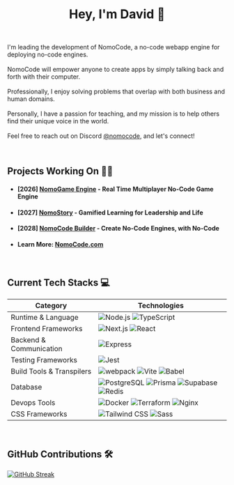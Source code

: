 <h1 align="center">Hey, I'm David 👋</h1>

<br>
<p>I'm leading the development of NomoCode, a no-code webapp engine for deploying no-code engines.<br><br>NomoCode will empower anyone to create apps by simply talking back and forth with their computer.<br><br>Professionally, I enjoy solving problems that overlap with both business and human domains.<br><br>Personally, I have a passion for teaching, and my mission is to help others find their unique voice in the world.<br><br>Feel free to reach out on Discord <a href="https://discordapp.com/users/nomocode">@nomocode</a>, and let's connect!</p>

<br>
   <h2>Projects Working On 👨‍💻</h2>
   <ul>
      <li>
         <h4>[2026] <a href="https://nomogame.com">NomoGame Engine</a> - Real Time Multiplayer No-Code Game Engine</h4>
      </li>
      <li>
         <h4>[2027] <a href="https://nomostory.com">NomoStory</a> - Gamified Learning for Leadership and Life</h4>
      </li>
      <li>
         <h4>[2028] <a href="https://nomocode.com/">NomoCode Builder</a> - Create No-Code Engines, with No-Code</h4>
      </li>
      <li>
          <h4>Learn More: <a href="https://nomocode.com/">NomoCode.com</a></h4>
      </li>
   </ul>
   
<br>
<h2>Current Tech Stacks 💻</h2>

| Category | Technologies |
|----------|--------------|
| Runtime & Language | ![Node.js](https://img.shields.io/badge/Node.js-43853D?style=for-the-badge&logo=node.js&logoColor=white) ![TypeScript](https://img.shields.io/badge/TypeScript-007ACC?style=for-the-badge&logo=typescript&logoColor=white) |
| Frontend Frameworks | ![Next.js](https://img.shields.io/badge/Next-black?style=for-the-badge&logo=next.js&logoColor=white) ![React](https://img.shields.io/badge/React-20232A?style=for-the-badge&logo=react&logoColor=61DAFB) |
| Backend & Communication | ![Express](https://img.shields.io/badge/Express.js-404D59?style=for-the-badge) |
| Testing Frameworks | ![Jest](https://img.shields.io/badge/Jest-323330?style=for-the-badge&logo=Jest&logoColor=white) |
| Build Tools & Transpilers | ![webpack](https://img.shields.io/badge/webpack-%238DD6F9.svg?style=for-the-badge&logo=webpack&logoColor=black) ![Vite](https://img.shields.io/badge/Vite-646CFF?style=for-the-badge&logo=Vite&logoColor=white) ![Babel](https://img.shields.io/badge/Babel-F9DC3e?style=for-the-badge&logo=babel&logoColor=black) |
| Database | ![PostgreSQL](https://img.shields.io/badge/postgres-%23316192.svg?style=for-the-badge&logo=postgresql&logoColor=white) ![Prisma](https://img.shields.io/badge/Prisma-3982CE?style=for-the-badge&logo=Prisma&logoColor=white) ![Supabase](https://img.shields.io/badge/Supabase-3ECF8E?style=for-the-badge&logo=supabase&logoColor=white) ![Redis](https://img.shields.io/badge/redis-%23DD0031.svg?style=for-the-badge&logo=redis&logoColor=white) |
| Devops Tools | ![Docker](https://img.shields.io/badge/docker-%230db7ed.svg?style=for-the-badge&logo=docker&logoColor=white) ![Terraform](https://img.shields.io/badge/terraform-%235835CC.svg?style=for-the-badge&logo=terraform&logoColor=white) ![Nginx](https://img.shields.io/badge/nginx-%23009639.svg?style=for-the-badge&logo=nginx&logoColor=white) |
| CSS Frameworks | ![Tailwind CSS](https://img.shields.io/badge/Tailwind_CSS-38B2AC?style=for-the-badge&logo=tailwind-css&logoColor=white) ![Sass](https://img.shields.io/badge/Sass-CC6699?style=for-the-badge&logo=Sass&logoColor=white) |

<br>
<h2>GitHub Contributions 🛠️</h2>
<a href="https://git.io/streak-stats"><img src="https://streak-stats.demolab.com?user=NomoCode&theme=dark&hide_border=true" alt="GitHub Streak" /></a>

